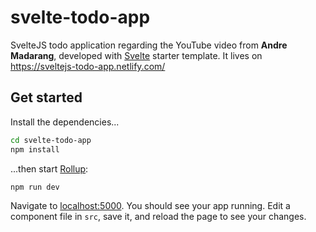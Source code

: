 # svelte-todo-app

SvelteJS todo application regarding the YouTube video from __Andre Madarang__, developed with [Svelte](https://svelte.dev) starter template. It lives on https://sveltejs-todo-app.netlify.com/

## Get started

Install the dependencies...

```bash
cd svelte-todo-app
npm install
```

...then start [Rollup](https://rollupjs.org):

```bash
npm run dev
```

Navigate to [localhost:5000](http://localhost:5000). You should see your app running. Edit a component file in `src`, save it, and reload the page to see your changes.
